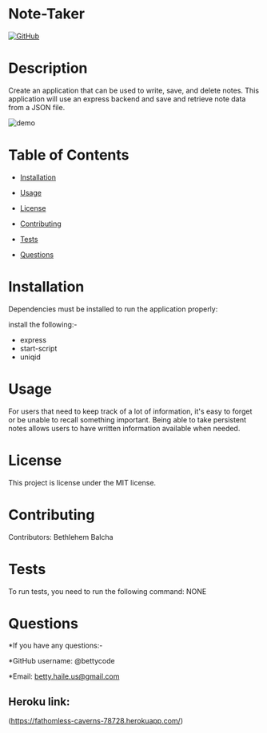 # Note-Taker


[![GitHub](https://img.shields.io/github/license/bettycode/Note-Taker?logo=MIT&style=plastic)](https://github.com/BB/Note-Taker)

# Description

Create an application that can be used to write, save, and delete notes. This application will use an express backend and save and retrieve note data from a JSON file.

![demo](Note.gif)


# Table of Contents

* [Installation](#installation)

* [Usage](#usage)

* [License](#license)

* [Contributing](#contributing)

* [Tests](#tests)

* [Questions](#questions)

# Installation

Dependencies must be installed to run the application properly: 

install the following:-

* express
* start-script
* uniqid

# Usage

For users that need to keep track of a lot of information, it's easy to forget or be unable to recall something important. Being able to take persistent notes allows users to have written information available when needed.

# License

This project is license under the MIT license.

# Contributing

​Contributors: Bethlehem Balcha

# Tests

To run tests, you need to run the following command: NONE

# Questions

*If you have any questions:-

*GitHub username: @bettycode 

*Email: betty.haile.us@gmail.com

## Heroku link: 

(https://fathomless-caverns-78728.herokuapp.com/)

